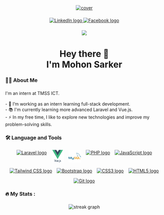 <div align="center">
  <a href="https://ibb.co.com/X76kV9f">
    <img src="https://i.ibb.co.com/0C1VQkp/cover.png" alt="cover" border="0">
  </a>
</div>

###

<div align="center">
  <a href="https://www.linkedin.com/in/mohonsarker/" target="_blank">
    <img src="https://img.shields.io/static/v1?message=LinkedIn&logo=linkedin&label=&color=0077B5&logoColor=white&labelColor=&style=for-the-badge" height="25" alt="LinkedIn logo" />
  </a>
  <a href="https://www.facebook.com/mohonsarker4/" target="_blank">
    <img src="https://img.shields.io/static/v1?message=Facebook&logo=facebook&label=&color=1877F2&logoColor=white&labelColor=&style=for-the-badge" height="25" alt="Facebook logo" />
  </a>
</div>

###

<div align="center">
  <img src="https://visitor-badge.laobi.icu/badge?page_id=mohonsarker.mohonsarker" />
</div>

###

<h1 align="center">Hey there 👋 <br> I'm Mohon Sarker</h1>

###

<h3 align="left">👩‍💻 About Me</h3>

###

<p align="left">I'm an intern at TMSS ICT.<br><br>- 🔭 I’m working as an intern learning full-stack development.<br>- 📚 I'm currently learning more advanced Laravel and Vue.js.<br>- ⚡ In my free time, I like to explore new technologies and improve my problem-solving skills.</p>

###

<h3 align="left">🛠 Language and Tools</h3>

###

<div align="center" style="display: flex; flex-wrap: wrap; gap: 15px; justify-content: center;">
  <a href="https://laravel.com/" target="_blank" rel="noreferrer" style="outline: none;">
    <img src="https://cdn.jsdelivr.net/gh/devicons/devicon/icons/laravel/laravel-original.svg" height="40" alt="Laravel logo" />
  </a>
  <a href="https://vuejs.org/" target="_blank" rel="noreferrer" style="outline: none;">
    <img src="https://raw.githubusercontent.com/devicons/devicon/master/icons/vuejs/vuejs-original-wordmark.svg" height="40" alt="Vue.js logo" />
  </a>
  <a href="https://www.mysql.com/" target="_blank" rel="noreferrer" style="outline: none;">
    <img src="https://raw.githubusercontent.com/devicons/devicon/master/icons/mysql/mysql-original-wordmark.svg" height="40" alt="MySQL logo" />
  </a>
  <a href="https://www.php.net/" target="_blank" rel="noreferrer" style="outline: none;">
    <img src="https://cdn.jsdelivr.net/gh/devicons/devicon/icons/php/php-original.svg" height="40" alt="PHP logo" />
  </a>
  <a href="https://developer.mozilla.org/docs/Web/JavaScript" target="_blank" rel="noreferrer" style="outline: none;">
    <img src="https://cdn.jsdelivr.net/gh/devicons/devicon/icons/javascript/javascript-original.svg" height="40" alt="JavaScript logo" />
  </a>
  <a href="https://tailwindcss.com/" target="_blank" rel="noreferrer" style="outline: none;">
    <img src="https://www.vectorlogo.zone/logos/tailwindcss/tailwindcss-icon.svg" height="40" alt="Tailwind CSS logo" />
  </a>
  <a href="https://getbootstrap.com/" target="_blank" rel="noreferrer" style="outline: none;">
    <img src="https://cdn.jsdelivr.net/gh/devicons/devicon/icons/bootstrap/bootstrap-original.svg" height="40" alt="Bootstrap logo" />
  </a>
  <a href="https://developer.mozilla.org/docs/Web/CSS" target="_blank" rel="noreferrer" style="outline: none;">
    <img src="https://cdn.jsdelivr.net/gh/devicons/devicon/icons/css3/css3-original.svg" height="40" alt="CSS3 logo" />
  </a>
  <a href="https://developer.mozilla.org/docs/Web/HTML" target="_blank" rel="noreferrer" style="outline: none;">
    <img src="https://cdn.jsdelivr.net/gh/devicons/devicon/icons/html5/html5-original.svg" height="40" alt="HTML5 logo" />
  </a>
  <a href="https://git-scm.com/" target="_blank" rel="noreferrer" style="outline: none;">
    <img src="https://cdn.jsdelivr.net/gh/devicons/devicon/icons/git/git-original.svg" height="40" alt="Git logo" />
  </a>
</div>

###

<h3 align="left">🔥 My Stats :</h3>

###

<div align="center">
  <img src="https://streak-stats.demolab.com?user=mohonsarker40&locale=en&mode=daily&theme=dark&hide_border=false&border_radius=5" height="220" alt="streak graph" />
</div>
